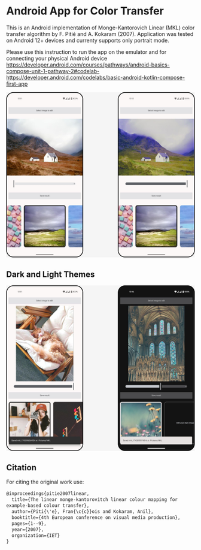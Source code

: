 # Android App for Color Transfer

This is an Android implementation of Monge-Kantorovich Linear (MKL) color transfer algorithm by F. Pitié and A. Kokaram (2007).
Application was tested on Android 12+ devices and currenty supports only portrait mode.

Please use this instruction to run the app on the emulator and for connecting your physical Android device
https://developer.android.com/courses/pathways/android-basics-compose-unit-1-pathway-2#codelab-https://developer.android.com/codelabs/basic-android-kotlin-compose-first-app

<p align="center">
     <img src="./screenshots/app_main.png" style="width: 512px"/>
</p>

## Dark and Light Themes

<p align="center">
     <img src="./screenshots/app_themes.png" style="width: 512px"/>
</p>

## Citation
For citing the original work use:
```
@inproceedings{pitie2007linear,
  title={The linear monge-kantorovitch linear colour mapping for example-based colour transfer},
  author={Piti{\'e}, Fran{\c{c}}ois and Kokaram, Anil},
  booktitle={4th European conference on visual media production},
  pages={1--9},
  year={2007},
  organization={IET}
}
```
